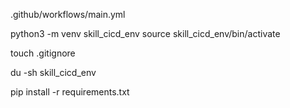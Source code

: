 .github/workflows/main.yml

python3 -m venv skill_cicd_env
source skill_cicd_env/bin/activate


touch .gitignore

du -sh skill_cicd_env

pip  install -r requirements.txt 

